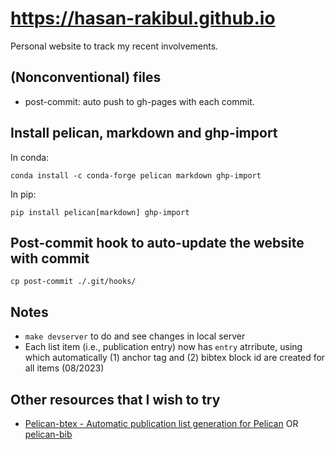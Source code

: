 # https://hasan-rakibul.github.io
Personal website to track my recent involvements.

## (Nonconventional) files
- post-commit: auto push to gh-pages with each commit.

## Install pelican, markdown and ghp-import
In conda:
```
conda install -c conda-forge pelican markdown ghp-import
```
In pip:
```
pip install pelican[markdown] ghp-import
```
## Post-commit hook to auto-update the website with commit
```
cp post-commit ./.git/hooks/
```
## Notes
- `make devserver` to do and see changes in local server
- Each list item (i.e., publication entry) now has `entry` atrribute, using which automatically (1) anchor tag and (2) bibtex block id are created for all items (08/2023)


## Other resources that I wish to try
- [Pelican-btex - Automatic publication list generation for Pelican](https://github.com/toni-heittola/pelican-btex) OR [pelican-bib](https://pypi.org/project/pelican-bib/)